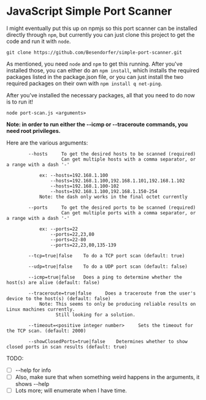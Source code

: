 # JavaScript Simple Port Scanner

I might eventually put this up on npmjs so this port scanner can be installed directly through
`npm`, but currently you can just clone this project to get the code and run it with `node`.

```
git clone https://github.com/Besendorfer/simple-port-scanner.git
```

As mentioned, you need `node` and `npm` to get this running. After you've installed those, you
can either do an `npm install`, which installs the required packages listed in the package.json
file, or you can just install the two required packages on their own with `npm install q net-ping`.

After you've installed the necessary packages, all that you need to do now is to run it!

```
node port-scan.js <arguments>
```

**Note: in order to run either the --icmp or --traceroute commands, you need root privileges.**

Here are the various arguments:  
```		
        --hosts 	To get the desired hosts to be scanned (required)
					Can get multiple hosts with a comma separator, or a range with a dash '-'

			ex:	--hosts=192.168.1.100
				--hosts=192.168.1.100,192.168.1.101,192.168.1.102
				--hosts=192.168.1.100-102
				--hosts=192.168.1.100,192.168.1.150-254
			Note: the dash only works in the final octet currently

		--ports 	To get the desired ports to be scanned (required)
					Can get multiple ports with a comma separator, or a range with a dash '-'

			ex: --ports=22
				--ports=22,23,80
				--ports=22-80
				--ports=22,23,80,135-139

		--tcp=true|false 	To do a TCP port scan (default: true)

		--udp=true|false 	To do a UDP port scan (default: false)

		--icmp=true|false 	Does a ping to determine whether the host(s) are alive (default: false)

		--traceroute=true|false		Does a traceroute from the user's device to the host(s) (default: false)
			Note: This seems to only be producing reliable results on Linux machines currently.
				  Still looking for a solution.

		--timeout=<positive integer number>		Sets the timeout for the TCP scan. (default: 2000)

		--showClosedPorts=true|false	Determines whether to show closed ports in scan results (default: true)
```

TODO:	
- [ ] --help for info
- [ ] Also, make sure that when something weird happens in the arguments, it shows --help
- [ ] Lots more; will enumerate when I have time.